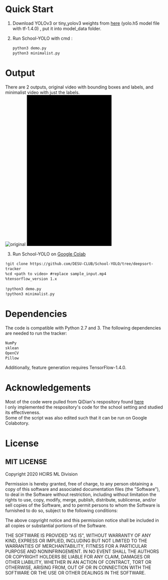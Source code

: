 # Quick Start

1. Download YOLOv3 or tiny_yolov3 weights from [here](https://drive.google.com/file/d/1uvXFacPnrSMw6ldWTyLLjGLETlEsUvcE/view?usp=sharing) (yolo.h5 model file with tf-1.4.0) , put it into model_data folder.

2. Run School-YOLO with cmd :
   ```
   python3 demo.py
   python3 minimalist.py
   ```
# Output
There are 2 outputs, original video with bounding boxes and labels, and minimalist video with just the labels. <br>
![original](media/output-yolov3.gif)
![minimalist](media/simplified.gif)


3. Run School-YOLO on [Google Colab](https://colab.research.google.com/drive/1239pS4IhzAmHlQz2gW7yc7DgB3cTUeNB?authuser=2#scrollTo=6wk1pUSMluFc) <br>
```
!git clone https://github.com/DESU-CLUB/School-YOLO/tree/deepsort-tracker
%cd <path to video> #replace sample_input.mp4
%tensorflow_version 1.x

!python3 demo.py
!python3 minimalist.py
```



# Dependencies

  The code is compatible with Python 2.7 and 3. The following dependencies are needed to run the tracker:

    NumPy
    sklean
    OpenCV
    Pillow

  Additionally, feature generation requires TensorFlow-1.4.0.

# Acknowledgements
  Most of the code were pulled from QiDian's respository found [here](https://github.com/Qidian213/deep_sort_yolov3) <br>
  I only implemented the respository's code for the school setting and studied its effectiveness. <br>
  Some of the script was also edited such that it can be run on Google Colabotory. <br>
  
# License
## MIT LICENSE
Copyright 2020 HCIRS ML Division

Permission is hereby granted, free of charge, to any person obtaining a copy of this software and associated documentation files (the "Software"), to deal in the Software without restriction, including without limitation the rights to use, copy, modify, merge, publish, distribute, sublicense, and/or sell copies of the Software, and to permit persons to whom the Software is furnished to do so, subject to the following conditions:

The above copyright notice and this permission notice shall be included in all copies or substantial portions of the Software.

THE SOFTWARE IS PROVIDED "AS IS", WITHOUT WARRANTY OF ANY KIND, EXPRESS OR IMPLIED, INCLUDING BUT NOT LIMITED TO THE WARRANTIES OF MERCHANTABILITY, FITNESS FOR A PARTICULAR PURPOSE AND NONINFRINGEMENT. IN NO EVENT SHALL THE AUTHORS OR COPYRIGHT HOLDERS BE LIABLE FOR ANY CLAIM, DAMAGES OR OTHER LIABILITY, WHETHER IN AN ACTION OF CONTRACT, TORT OR OTHERWISE, ARISING FROM, OUT OF OR IN CONNECTION WITH THE SOFTWARE OR THE USE OR OTHER DEALINGS IN THE SOFTWARE.





